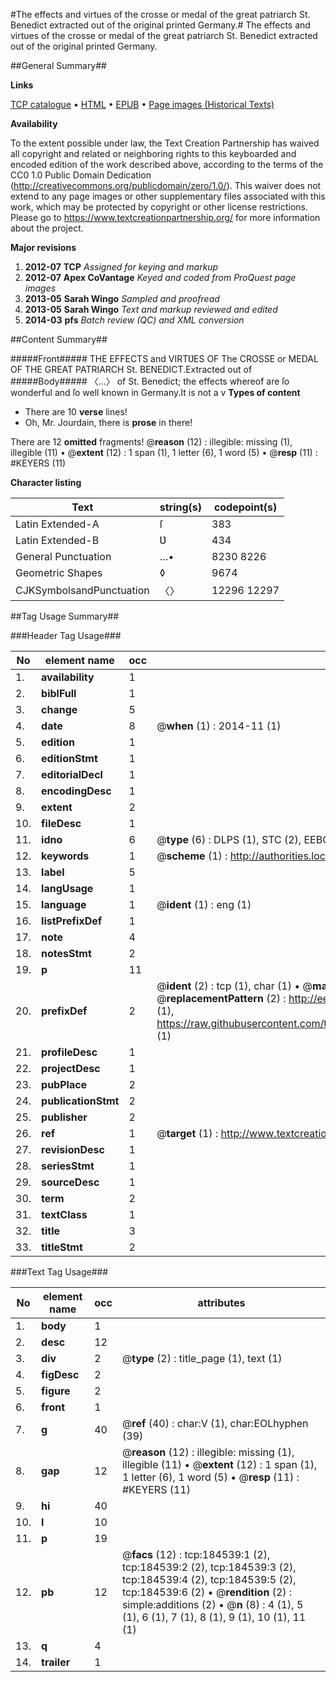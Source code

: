 #The effects and virtues of the crosse or medal of the great patriarch St. Benedict extracted out of the original printed Germany.#
The effects and virtues of the crosse or medal of the great patriarch St. Benedict extracted out of the original printed Germany.

##General Summary##

**Links**

[TCP catalogue](http://www.ota.ox.ac.uk/tcp/)  • 
[HTML](http://tei.it.ox.ac.uk/tcp/Texts-HTML/free/B08/B08982.html)  • 
[EPUB](http://tei.it.ox.ac.uk/tcp/Texts-EPUB/free/B08/B08982.epub) • 
[Page images (Historical Texts)](https://historicaltexts.jisc.ac.uk/eebo-64551199e)

**Availability**

To the extent possible under law, the Text Creation Partnership has waived all copyright and related or neighboring rights to this keyboarded and encoded edition of the work described above, according to the terms of the CC0 1.0 Public Domain Dedication (http://creativecommons.org/publicdomain/zero/1.0/). This waiver does not extend to any page images or other supplementary files associated with this work, which may be protected by copyright or other license restrictions. Please go to https://www.textcreationpartnership.org/ for more information about the project.

**Major revisions**

1. __2012-07__ __TCP__ *Assigned for keying and markup*
1. __2012-07__ __Apex CoVantage__ *Keyed and coded from ProQuest page images*
1. __2013-05__ __Sarah Wingo__ *Sampled and proofread*
1. __2013-05__ __Sarah Wingo__ *Text and markup reviewed and edited*
1. __2014-03__ __pfs__ *Batch review (QC) and XML conversion*

##Content Summary##

#####Front#####
THE EFFECTS and VIRTƲES OF The CROSSE or MEDAL OF THE GREAT PATRIARCH St. BENEDICT.Extracted out of 
#####Body#####
〈…〉 of St. Benedict; the effects whereof are ſo wonderful and ſo well known in Germany.It is not a v
**Types of content**

  * There are 10 **verse** lines!
  * Oh, Mr. Jourdain, there is **prose** in there!

There are 12 **omitted** fragments! 
 @__reason__ (12) : illegible: missing (1), illegible (11)  •  @__extent__ (12) : 1 span (1), 1 letter (6), 1 word (5)  •  @__resp__ (11) : #KEYERS (11)

**Character listing**


|Text|string(s)|codepoint(s)|
|---|---|---|
|Latin Extended-A|ſ|383|
|Latin Extended-B|Ʋ|434|
|General Punctuation|…•|8230 8226|
|Geometric Shapes|◊|9674|
|CJKSymbolsandPunctuation|〈〉|12296 12297|

##Tag Usage Summary##

###Header Tag Usage###

|No|element name|occ|attributes|
|---|---|---|---|
|1.|__availability__|1||
|2.|__biblFull__|1||
|3.|__change__|5||
|4.|__date__|8| @__when__ (1) : 2014-11 (1)|
|5.|__edition__|1||
|6.|__editionStmt__|1||
|7.|__editorialDecl__|1||
|8.|__encodingDesc__|1||
|9.|__extent__|2||
|10.|__fileDesc__|1||
|11.|__idno__|6| @__type__ (6) : DLPS (1), STC (2), EEBO-CITATION (1), OCLC (1), VID (1)|
|12.|__keywords__|1| @__scheme__ (1) : http://authorities.loc.gov/ (1)|
|13.|__label__|5||
|14.|__langUsage__|1||
|15.|__language__|1| @__ident__ (1) : eng (1)|
|16.|__listPrefixDef__|1||
|17.|__note__|4||
|18.|__notesStmt__|2||
|19.|__p__|11||
|20.|__prefixDef__|2| @__ident__ (2) : tcp (1), char (1)  •  @__matchPattern__ (2) : ([0-9\-]+):([0-9IVX]+) (1), (.+) (1)  •  @__replacementPattern__ (2) : http://eebo.chadwyck.com/downloadtiff?vid=$1&page=$2 (1), https://raw.githubusercontent.com/textcreationpartnership/Texts/master/tcpchars.xml#$1 (1)|
|21.|__profileDesc__|1||
|22.|__projectDesc__|1||
|23.|__pubPlace__|2||
|24.|__publicationStmt__|2||
|25.|__publisher__|2||
|26.|__ref__|1| @__target__ (1) : http://www.textcreationpartnership.org/docs/. (1)|
|27.|__revisionDesc__|1||
|28.|__seriesStmt__|1||
|29.|__sourceDesc__|1||
|30.|__term__|2||
|31.|__textClass__|1||
|32.|__title__|3||
|33.|__titleStmt__|2||


###Text Tag Usage###

|No|element name|occ|attributes|
|---|---|---|---|
|1.|__body__|1||
|2.|__desc__|12||
|3.|__div__|2| @__type__ (2) : title_page (1), text (1)|
|4.|__figDesc__|2||
|5.|__figure__|2||
|6.|__front__|1||
|7.|__g__|40| @__ref__ (40) : char:V (1), char:EOLhyphen (39)|
|8.|__gap__|12| @__reason__ (12) : illegible: missing (1), illegible (11)  •  @__extent__ (12) : 1 span (1), 1 letter (6), 1 word (5)  •  @__resp__ (11) : #KEYERS (11)|
|9.|__hi__|40||
|10.|__l__|10||
|11.|__p__|19||
|12.|__pb__|12| @__facs__ (12) : tcp:184539:1 (2), tcp:184539:2 (2), tcp:184539:3 (2), tcp:184539:4 (2), tcp:184539:5 (2), tcp:184539:6 (2)  •  @__rendition__ (2) : simple:additions (2)  •  @__n__ (8) : 4 (1), 5 (1), 6 (1), 7 (1), 8 (1), 9 (1), 10 (1), 11 (1)|
|13.|__q__|4||
|14.|__trailer__|1||
